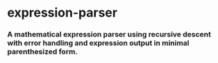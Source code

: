 # expression-parser
### A mathematical expression parser using recursive descent with error handling and expression output in minimal parenthesized form.
